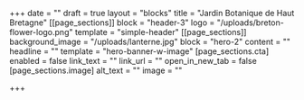 +++
date = ""
draft = true
layout = "blocks"
title = "Jardin Botanique de Haut Bretagne"
[[page_sections]]
block = "header-3"
logo = "/uploads/breton-flower-logo.png"
template = "simple-header"
[[page_sections]]
background_image = "/uploads/lanterne.jpg"
block = "hero-2"
content = ""
headline = ""
template = "hero-banner-w-image"
[page_sections.cta]
enabled = false
link_text = ""
link_url = ""
open_in_new_tab = false
[page_sections.image]
alt_text = ""
image = ""

+++
